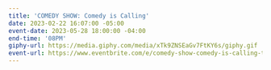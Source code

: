 ```yaml
---
title: 'COMEDY SHOW: Comedy is Calling'
date: 2023-02-22 16:07:00 -05:00
event-date: 2023-05-28 18:00:00 -04:00
end-time: '08PM'
giphy-url: https://media.giphy.com/media/xTk9ZNSEaGv7FtKY6s/giphy.gif
event-url: https://www.eventbrite.com/e/comedy-show-comedy-is-calling-tickets-625292184757
---
```


